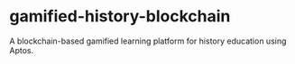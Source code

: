 # gamified-history-blockchain
A blockchain-based gamified learning platform for history education using Aptos.
